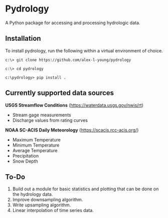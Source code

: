 # Pydrology
A Python package for accessing and processing hydrologic data.

## Installation
To install pydrology, run the following within a virtual environment of choice.

```
c:\> git clone https://github.com/alex-l-young/pydrology

c:\> cd pydrology

c:\pydrology> pip install .
```

## Currently supported data sources

**USGS Streamflow Conditions** (https://waterdata.usgs.gov/nwis/rt)
- Stream gage measurements
- Discharge values from rating curves

**NOAA SC-ACIS Daily Meteorology** (https://scacis.rcc-acis.org/)
- Maximum Temperature
- Minimum Temperature
- Average Temperature
- Precipitation
- Snow Depth


## To-Do

1. Build out a module for basic statistics and plotting that can be done on the hydrology data. 
2. Improve downsampling algorithm. 
3. Write upsampling algorithm.
4. Linear interpolation of time series data.
